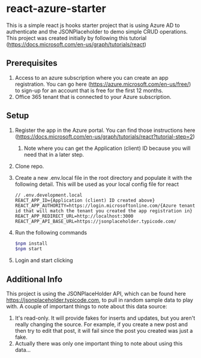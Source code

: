 # react-azure-starter

This is a simple react js hooks starter project that is using Azure AD to authenticate and the JSONPlaceholder to demo simple CRUD operations.  This project was created initially by following this tutorial (https://docs.microsoft.com/en-us/graph/tutorials/react)

## Prerequisites

1. Access to an azure subscription where you can create an app registration.  You can go here (https://azure.microsoft.com/en-us/free/) to sign-up for an account that is free for the first 12 months.
2. Office 365 tenant that is connected to your Azure subscription.

## Setup

1. Register the app in the Azure portal. You can find those instructions here (https://docs.microsoft.com/en-us/graph/tutorials/react?tutorial-step=2)
    1. Note where you can get the Application (client) ID because you will need that in a later step.
2. Clone repo.
3. Create a new .env.local file in the root directory and populate it with the following detail.  This will be used as your local config file for react

    ```text
    // .env.development.local
    REACT_APP_ID={Application (client) ID created above}
    REACT_APP_AUTHORITY=https://login.microsoftonline.com/{Azure tenant id that will match the tenant you created the app registration in}
    REACT_APP_REDIRECT_URL=http://localhost:3000
    REACT_APP_API_BASE_URL=https://jsonplaceholder.typicode.com/

    ```

4. Run the following commands

    ```bash
    $npm install
    $npm start
    ```

5. Login and start clicking

## Additional Info

This project is using the JSONPlaceHolder API, which can be found here https://jsonplaceholder.typicode.com, to pull in random sample data to play with.  A couple of important things to note about this data source:

1. It's read-only.  It will provide fakes for inserts and updates, but you aren't really changing the source.  For example, if you create a new post and then try to edit that post, it will fail since the post you created was just a fake.
2. Actually there was only one important thing to note about using this data...